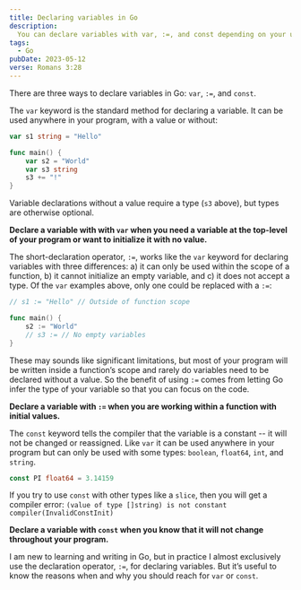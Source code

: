 ```yaml
---
title: Declaring variables in Go
description:
  You can declare variables with var, :=, and const depending on your use case
tags:
  - Go
pubDate: 2023-05-12
verse: Romans 3:28
---
```


There are three ways to declare variables in Go: `var`, `:=`, and `const`.

The `var` keyword is the standard method for declaring a variable. It can be
used anywhere in your program, with a value or without:

```go
var s1 string = "Hello"

func main() {
	var s2 = "World"
	var s3 string
	s3 += "!"
}
```

Variable declarations without a value require a type (`s3` above), but types are
otherwise optional.

**Declare a variable with with `var` when you need a variable at the top-level
of your program or want to initialize it with no value.**

The short-declaration operator, `:=`, works like the `var` keyword for declaring
variables with three differences: a) it can only be used within the scope of a
function, b) it cannot initialize an empty variable, and c) it does not accept a
type. Of the `var` examples above, only one could be replaced with a `:=`:

```go
// s1 := "Hello" // Outside of function scope

func main() {
	s2 := "World"
	// s3 := // No empty variables
}
```

These may sounds like significant limitations, but most of your program will be
written inside a function’s scope and rarely do variables need to be declared
without a value. So the benefit of using `:=` comes from letting Go infer the
type of your variable so that you can focus on the code.

**Declare a variable with `:=` when you are working within a function with
initial values.**

The `const` keyword tells the compiler that the variable is a constant -- it
will not be changed or reassigned. Like `var` it can be used anywhere in your
program but can only be used with some types: `boolean`, `float64`, `int`, and
`string`.

```go
const PI float64 = 3.14159
```

If you try to use `const` with other types like a `slice`, then you will get a
compiler error:
`(value of type []string) is not constant compiler(InvalidConstInit)`

**Declare a variable with `const` when you know that it will not change
throughout your program.**

I am new to learning and writing in Go, but in practice I almost exclusively use
the declaration operator, `:=`, for declaring variables. But it’s useful to know
the reasons when and why you should reach for `var` or `const`.
